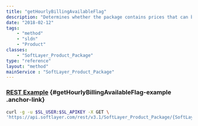```yaml
---
title: "getHourlyBillingAvailableFlag"
description: "Determines whether the package contains prices that can be ordered hourly."
date: "2018-02-12"
tags:
    - "method"
    - "sldn"
    - "Product"
classes:
    - "SoftLayer_Product_Package"
type: "reference"
layout: "method"
mainService : "SoftLayer_Product_Package"
---
```


### [REST Example](#getHourlyBillingAvailableFlag-example) <a href="/article/rest/"><i class="fas fa-question"></i></a> {#getHourlyBillingAvailableFlag-example .anchor-link} 
```bash
curl -g -u $SL_USER:$SL_APIKEY -X GET \
'https://api.softlayer.com/rest/v3.1/SoftLayer_Product_Package/{SoftLayer_Product_PackageID}/getHourlyBillingAvailableFlag'
```
